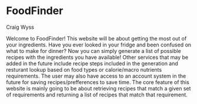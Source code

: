 # FoodFinder
Craig Wyss

Welcome to FoodFinder! This website will be about getting the most out of your ingredients.
Have you ever looked in your fridge and been confused on what to make for dinner? Now you can
simply generate a list of possible recipes with the ingredients you have available! Other services
that may be added in the future include recipe steps included in the generation and resturant lookup
based on food types or calorie/macro nutrients requirements. The user may also have access to an account
system in the future for saving recipes/prefferences to save time. The core feature of this website
is mainly going to be about retrieving recipes that match a given set of requirements and returning a 
list of recipes that match that requirement. 

